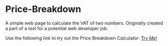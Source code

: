 # Price-Breakdown
A simple web page to calculate the VAT of two numbers. Originally created a part of a test for a potential web developer job.

Use the following link to try out the Price Breakdown Calculator:
[Try Me!](https://elektrocode.github.io/Price-Breakdown/)